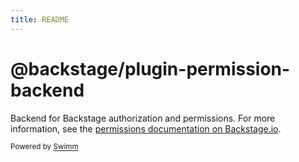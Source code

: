 ```yaml
---
title: README
---
```

# @backstage/plugin-permission-backend

Backend for Backstage authorization and permissions. For more information, see the [permissions documentation on Backstage.io](https://backstage.io/docs/permissions/overview).

<SwmMeta version="3.0.0"><sup>Powered by [Swimm](https://app.swimm.io/)</sup></SwmMeta>
